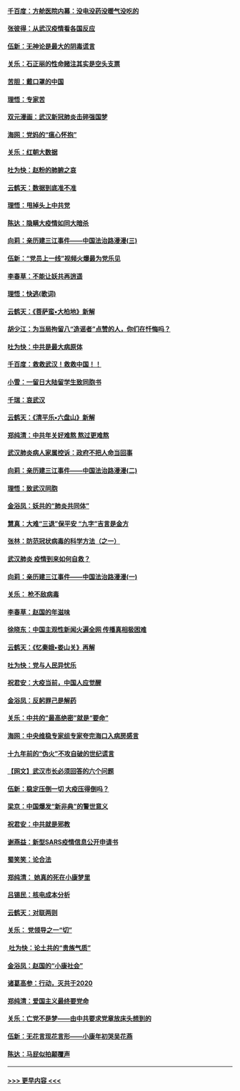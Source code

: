 #### [千百度：方舱医院内幕：没电没药没暖气没吃的](../pages/nsc993/n11850211.md?t=02071422) 
#### [张彼得：从武汉疫情看各国反应](../pages/nsc993/n11850102.md?t=02071422) 
#### [伍新：无神论是最大的阴毒谎言](../pages/nsc993/n11846129.md?t=02071422) 
#### [关乐：石正丽的性命赌注其实是空头支票](../pages/nsc993/n11846109.md?t=02071422) 
#### [苦胆：戴口罩的中国](../pages/nsc993/n11845576.md?t=02071422) 
#### [理悟：专家苦](../pages/nsc993/n11845564.md?t=02071422) 
#### [双元漫画：武汉新冠肺炎击碎强国梦](../pages/nsc993/n11843320.md?t=02071422) 
#### [海网：党妈的“瘟心怀抱”](../pages/nsc993/n11840740.md?t=02071422) 
#### [关乐：红朝大数据](../pages/nsc993/n11840675.md?t=02071422) 
#### [吐为快：赵粉的肺腑之哀](../pages/nsc993/n11840618.md?t=02071422) 
#### [云鹤天：数据到底准不准](../pages/nsc993/n11840325.md?t=02071422) 
#### [理悟：甩掉头上中共党](../pages/nsc993/n11838826.md?t=02071422) 
#### [陈达：隐瞒大疫情如同大暗杀](../pages/nsc993/n11838771.md?t=02071422) 
#### [向莉：亲历建三江事件——中国法治路漫漫(三)](../pages/nsc993/n11831825.md?t=02071422) 
#### [伍新：“党员上一线”视频火爆最为党乐见](../pages/nsc993/n11838200.md?t=02071422) 
#### [李春草：不能让妖共再逍遥](../pages/nsc993/n11838102.md?t=02071422) 
#### [理悟：快逃(歌词)](../pages/nsc993/n11838083.md?t=02071422) 
#### [云鹤天：《菩萨蛮▪大柏地》新解](../pages/nsc993/n11838059.md?t=02071422) 
#### [胡少江：为当局拘留八“造谣者”点赞的人，你们在忏悔吗？](../pages/nsc993/n11836801.md?t=02071422) 
#### [吐为快：中共是最大病原体](../pages/nsc993/n11836748.md?t=02071422) 
#### [千百度：救救武汉！救救中国！！](../pages/nsc993/n11836145.md?t=02071422) 
#### [小雪：一留日大陆留学生致同胞书](../pages/nsc993/n11834624.md?t=02071422) 
#### [千瑞：哀武汉](../pages/nsc993/n11833647.md?t=02071422) 
#### [云鹤天：《清平乐▪六盘山》新解](../pages/nsc993/n11833611.md?t=02071422) 
#### [郑纯清：中共年关好难熬 熬过更难熬](../pages/nsc993/n11833489.md?t=02071422) 
#### [武汉肺炎病人家属控诉：政府不把人命当回事](../pages/nsc993/n11833205.md?t=02071422) 
#### [向莉：亲历建三江事件——中国法治路漫漫(二)](../pages/nsc993/n11829102.md?t=02071422) 
#### [理悟：致武汉同胞](../pages/nsc993/n11831522.md?t=02071422) 
#### [金浴凤：妖共的“肺炎共同体”](../pages/nsc993/n11829448.md?t=02071422) 
#### [慧真：大难“三退”保平安 “九字”吉言是金方](../pages/nsc993/n11829501.md?t=02071422) 
#### [张林：防范冠状病毒的科学方法（之一）](../pages/nsc993/n11828618.md?t=02071422) 
#### [武汉肺炎 疫情到来如何自救？](../pages/nsc993/n11827632.md?t=02071422) 
#### [向莉：亲历建三江事件——中国法治路漫漫(一)](../pages/nsc993/n11827190.md?t=02071422) 
#### [关乐： 枪不敌病毒](../pages/nsc993/n11826746.md?t=02071422) 
#### [李春草：赵国的年滋味](../pages/nsc993/n11826321.md?t=02071422) 
#### [徐晓东：中国主观性新闻火遍全网 传播真相极困难](../pages/nsc993/n11826508.md?t=02071422) 
#### [云鹤天：《忆秦娥▪娄山关》再解](../pages/nsc993/n11824682.md?t=02071422) 
#### [吐为快：党与人民异忧乐](../pages/nsc993/n11824660.md?t=02071422) 
#### [祝君安：大疫当前，中国人应觉醒](../pages/nsc993/n11821946.md?t=02071422) 
#### [金浴凤：反躬罪己是解药](../pages/nsc993/n11820280.md?t=02071422) 
#### [关乐：中共的“最高绝密”就是“要命”](../pages/nsc993/n11816946.md?t=02071422) 
#### [海网：中央维稳专家组专家夸完海口入病房感言](../pages/nsc993/n11815138.md?t=02071422) 
#### [十九年前的“伪火”不攻自破的世纪谎言](../pages/nsc993/n11813238.md?t=02071422) 
#### [【网文】武汉市长必须回答的六个问题](../pages/nsc993/n11813848.md?t=02071422) 
#### [伍新：稳定压倒一切 大疫压得倒吗？](../pages/nsc993/n11812634.md?t=02071422) 
#### [梁京：中国爆发“新非典”的警世意义](../pages/nsc993/n11812554.md?t=02071422) 
#### [祝君安：中共就是邪教](../pages/nsc993/n11812431.md?t=02071422) 
#### [谢燕益：新型SARS疫情信息公开申请书](../pages/nsc993/n11808840.md?t=02071422) 
#### [蜀笑笑：论合法](../pages/nsc993/n11808064.md?t=02071422) 
#### [郑纯清： 她真的死在小康梦里](../pages/nsc993/n11806623.md?t=02071422) 
#### [吕锡民：核电成本分析](../pages/nsc993/n11806284.md?t=02071422) 
#### [云鹤天：对联两则](../pages/nsc993/n11805957.md?t=02071422) 
#### [关乐： 党领导之一“切”](../pages/nsc993/n11804505.md?t=02071422) 
#### [ 吐为快：论土共的“贵族气质”](../pages/nsc993/n11804490.md?t=02071422) 
#### [金浴凤：赵国的“小康社会”](../pages/nsc993/n11804452.md?t=02071422) 
#### [诸葛高参：行动，灭共于2020](../pages/nsc993/n11804120.md?t=02071422) 
#### [郑纯清：爱国主义最终要党命](../pages/nsc993/n11802197.md?t=02071422) 
#### [关乐：亡党不是梦——由中共要求党章放床头想到的](../pages/nsc993/n11802156.md?t=02071422) 
#### [伍新：无花言现花言形——小康年初哭吴花燕](../pages/nsc993/n11800044.md?t=02071422) 
#### [陈达：马屁似拍颠覆声](../pages/nsc993/n11800010.md?t=02071422) 

----
#### [ >>> 更早内容 <<< ](../indexes/nsc993-earlier.md)
